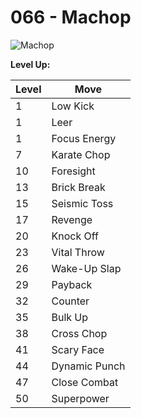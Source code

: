 # 066 - Machop
![][066]

**Level Up:**

Level | Move
---   | ---
  1   | Low Kick
  1   | Leer
  1   | Focus Energy
  7   | Karate Chop
 10   | Foresight
 13   | Brick Break
 15   | Seismic Toss
 17   | Revenge
 20   | Knock Off
 23   | Vital Throw
 26   | Wake-Up Slap
 29   | Payback
 32   | Counter
 35   | Bulk Up
 38   | Cross Chop
 41   | Scary Face
 44   | Dynamic Punch
 47   | Close Combat
 50   | Superpower



[066]: https://raw.githubusercontent.com/PokeAPI/sprites/master/sprites/pokemon/66.png "Machop"
